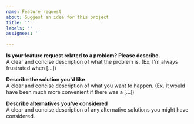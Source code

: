 ```yaml
---
name: Feature request
about: Suggest an idea for this project
title: ''
labels: ''
assignees: ''

---
```


**Is your feature request related to a problem? Please describe.**  
A clear and concise description of what the problem is. (Ex. I'm always frustrated when [...])

**Describe the solution you'd like**  
A clear and concise description of what you want to happen. (Ex. It would have been much more convenient if there was a [...])

**Describe alternatives you've considered**  
A clear and concise description of any alternative solutions you might have considered.
